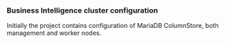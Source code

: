 ### Business Intelligence cluster configuration

Initially the project contains configuration of MariaDB ColumnStore, both management and worker nodes.
